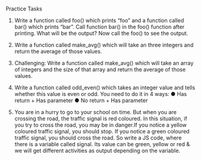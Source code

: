 Practice Tasks


1) Write a function called foo() which prints “foo” and a function called bar() which prints
“bar”. Call function bar() in the foo() function after printing. What will be the output? Now call
the foo() to see the output.


2) Write a function called make_avg() which will take an three integers and return the
average of those values.


3) Challenging: Write a function called make_avg() which will take an array of integers and
the size of that array and return the average of those values.


4) Write a function called odd_even() which takes an integer value and tells whether this
value is even or odd. You need to do it in 4 ways:
● Has return + Has parameter
● No return + Has parameter

5) You are in a hurry to go to your school on time. But when you are crossing the road, the
traffic signal is red coloured. In this situation, if you try to cross the road, you may be in
danger.If you notice a yellow coloured traffic signal, you should stop. If you notice a green
coloured traffic signal, you should cross the road. So write a JS code, where there is a
variable called signal. Its value can be green, yellow or red & we will get different activities as
output depending on the variable.